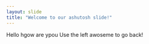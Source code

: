 ```yaml
---
layout: slide
title: "Welcome to our ashutosh slide!"
---
```

Hello hgow are ypou
Use the left awoseme to go back!

